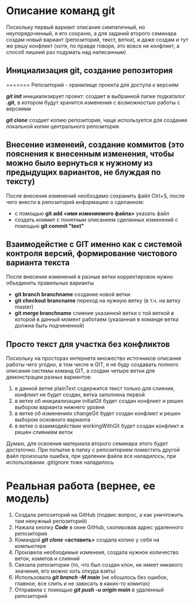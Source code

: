 # Описание команд git

Поскольку первый вариант описания симпатичный, но неупорядоченный, я его сохраню, а для заданий второго семинара создам новый вариант (репозиторий, текст, ветки), и даже создам и тут же решу конфликт (хотя, по правде говоря, это вовсе не конфликт, а способ лишний раз подумать над написанным)

## Инициализация git, создание репозитория 

=======
Репозиторий - хранилище проекта для доступа к версиям

***git init*** инициализирует проект: создает в выбранной папке подкаталог **.git**, в котором будут хранится изменения с возможностью работы с версиями

***git clone*** создает копию репозитория, чаще используется для создания локальной копии центрального репозитория


## Внесение изменеий, создание коммитов (это пояснения к внесенным изменения, чтобы можно было вернуться к нужному из предыдущих вариантов, не блуждая по тексту)

После внесения изменений необходимо сохранить файл Ctrl+S, после чего внести в репозиторий информацию о сделанном:
* с помощью **git add <имя изменяемого файла>** указать файл
* создать коммит с понятным описанием сделанных изменений с помощью **git commit "text"** 

## Взаимодейстие с GIT именно как с системой контроля версий, формирование чистового варианта текста


После внесения изменений в разные ветки корректировок нужно объединить правильные варианты
* **git branch branchname** создание новой ветки
* **git checkout brancname** переход на нужную ветку (в т.ч. на ветку master)
* **git merge branchname** слияние указанной ветки с той веткой в которой в данный момент работаем (указанная в команде ветка должна быть подчиненной)

## Просто текст для участка без конфликтов
Поскольку на просторах интернета множество источников описания работы чего угодно, в том числе и GIT, я не буду создавать полного описания системы команд GIT, а создам четыре ветки для демонстрации разных вариантов:
1. в данной ветке plainText содержится текст только для слияния, конфликт не будет создан, ветка заполнена первой
2. в ветке об инициализации initialGit будет создан конфликт и решен выбором варианта нижнего уровня
3. в ветке об изменениях changeGit будет создан конфликт и решен выбором основного варианта
4. в ветке о взаимодействии workingWithGit будет создан конфликт и решен слиянием веток

Думаю, для освоения материала второго семинара этого будет достаточно. 
При попытке в папку с репозиторием поместить другой файл произошла ошибка, при удалении файла все наладилось, при использовании .gitignore тоже наладилось 

# Реальная работа (вернее, ее модель)
1. Создала репозиторий на GitHub (подвис вопрос, а как уничтожить там ненужный репозиторий)
2. Нажала кнопку ***Code*** в окне GitHub, скопировав адрес удаленного репозитория
3. Командой ***git clone <вставить>*** создала копию у себя на компьютере
4. Произвела необходимые изменеия, создала нужное количество веток, комитов и слияний
5. Связала репозитории (то, что был создан клон, не имеет никакого значения, его можно хоть откуда взять)
6. Использовала ***git branch -M main*** (не обошлось без ошибок, главное, все слить и не зависать в каких-то комитах)
7. Отправила с помощью ***git push -u origin main*** в удаленный репозиторий
